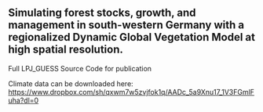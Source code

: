 ## Simulating forest stocks, growth, and management in south-western Germany with a regionalized Dynamic Global Vegetation Model at high spatial resolution.
Full LPJ_GUESS Source Code for publication

Climate data can be downloaded here: https://www.dropbox.com/sh/qxwm7w5zvjfok1q/AADc_5a9Xnu17_1V3FGmlFuha?dl=0

